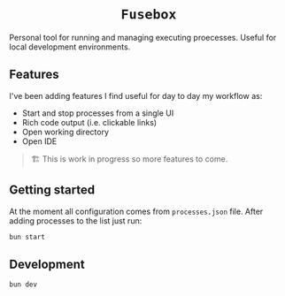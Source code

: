 <h1 align="center">
  <code>Fusebox</code>
</h1>

Personal tool for running and managing executing proecesses. Useful for local development environments.

## Features

I've been adding features I find useful for day to day my workflow as:

- Start and stop processes from a single UI
- Rich code output (i.e. clickable links)
- Open working directory
- Open IDE

> 🏗️ This is work in progress so more features to come.

## Getting started

At the moment all configuration comes from `processes.json` file. After adding processes to the list just run:

```bash
bun start
```

## Development

```bash
bun dev
```
